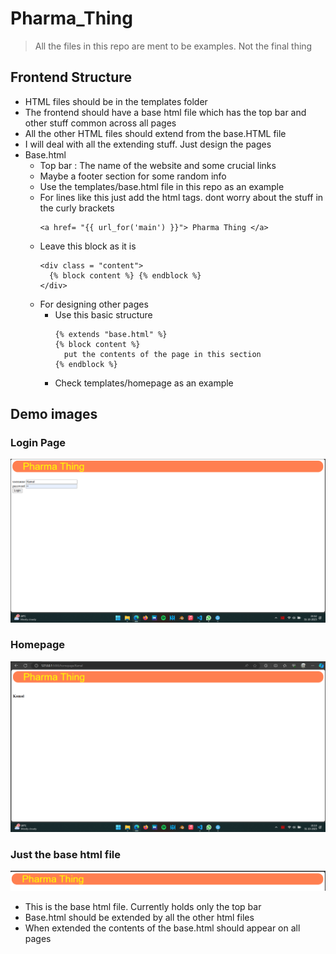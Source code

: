 # Pharma_Thing

> All the files in this repo are ment to be examples. Not the final thing

## Frontend Structure
  + HTML files should be in the templates folder
  + The frontend should have a base html file which has the top bar and other stuff common across all pages
  + All the other HTML files should extend from the base.HTML file
  + I will deal with all the extending stuff. Just design the pages
  + Base.html
    + Top bar : The name of the website and some crucial links
    + Maybe a footer section for some random info
    + Use the templates/base.html file in this repo as an example
    + For lines like this just add the html tags. dont worry about the stuff in the curly brackets
      ```
      <a href= "{{ url_for('main') }}"> Pharma Thing </a>
      ```
    + Leave this block as it is
      ```
      <div class = "content">
        {% block content %} {% endblock %}  
      </div>
      ```
    + For designing other pages
      + Use this basic structure
        ```
        {% extends "base.html" %}
        {% block content %}
          put the contents of the page in this section
        {% endblock %}
        ```
      + Check templates/homepage as an example

## Demo images
  ### Login Page
  ![alt text](https://github.com/Kamal-git-Suresh/Pharma_Thing/blob/main/Demo_Images/login_page.png "Login page")

  ### Homepage
  ![alt text](https://github.com/Kamal-git-Suresh/Pharma_Thing/blob/main/Demo_Images/homepage.png "Login page")

  ### Just the base html file
  ![alt text](https://github.com/Kamal-git-Suresh/Pharma_Thing/blob/main/Demo_Images/base_html_stuff.png "Login page")  
  + This is the base html file. Currently holds only the top bar
  + Base.html should be extended by all the other html files
  + When extended the contents of the base.html should appear on all pages
     
  
      
  
